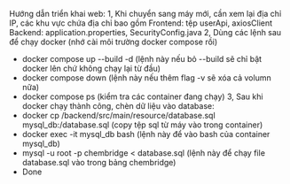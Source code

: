 Hướng dẫn triển khai web:
1, Khi chuyển sang máy mới, cần xem lại địa chỉ IP, các khu vực chứa địa chỉ bao gồm
Frontend: tệp userApi, axiosClient
Backend: application.properties, SecurityConfig.java
2, Dùng các lệnh sau để chạy docker (nhớ cài môi trường docker compose rồi)
- docker compose up --build -d (lệnh này nếu bỏ --build sẽ chỉ bật docker lên chứ không chạy lại từ đầu)
- docker compose down (lệnh này nếu thêm flag -v sẽ xóa cả volumn nữa)
- docker compose ps (kiểm tra các container đang chạy)
3, Sau khi docker chạy thành công, chèn dữ liệu vào database:
- docker cp /backend/src/main/resource/database.sql mysql_db:/database.sql (copy tệp sql từ máy vào trong container)
- docker exec -it mysql_db bash (lệnh này để vào bash của container mysql_db)
- mysql -u root -p chembridge < database.sql (lệnh này để chạy file database.sql vào trong bảng chembridge)
- Done
